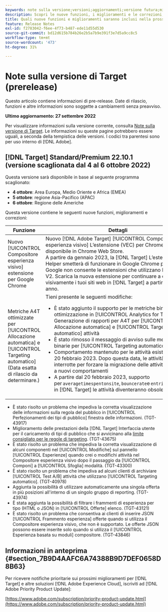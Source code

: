 ```yaml
---
keywords: note sulla versione;versioni;aggiornamenti;versione futura;miglioramenti;nuove funzioni;correzioni;aggiornamenti;prerelease
description: Scopri le nuove funzioni, i miglioramenti e le correzioni, compresi SDK, API e librerie JavaScript, inclusi nella prossima versione di Adobe Target.
title: Quali nuove funzioni e miglioramenti saranno inclusi nella prossima versione?
feature: Release Notes
exl-id: f2783042-f6ee-4f73-b487-ede11d55d530
source-git-commit: bd12d615b784b26e2b5a7b9e391f3e7d5a9cc8c5
workflow-type: tm+mt
source-wordcount: '473'
ht-degree: 31%

---
```


# Note sulla versione di Target (prerelease)

Questo articolo contiene informazioni di pre-release. Date di rilascio, funzioni e altre informazioni sono soggette a cambiamenti senza preavviso.

**Ultimo aggiornamento: 27 settembre 2022**

Per visualizzare informazioni sulla versione corrente, consulta [Note sulla versione di Target](release-notes.md). Le informazioni su queste pagine potrebbero essere uguali, a seconda della tempistica delle versioni. I codici tra parentesi sono per uso interno di [!DNL Adobe].

## [!DNL Target] Standard/Premium 22.10.1 (versione scaglionata dal 4 al 6 ottobre 2022)

Questa versione sarà disponibile in base al seguente programma scaglionato:

* **4 ottobre**: Area Europa, Medio Oriente e Africa (EMEA)
* **5 ottobre**: regione Asia-Pacifico (APAC)
* **6 ottobre**: Regione delle Americhe

Questa versione contiene le seguenti nuove funzioni, miglioramenti e correzioni:

| Funzione | Dettagli |
| --- | --- |
| Nuovo [!UICONTROL Compositore esperienza visivo] estensione per Google Chrome | Nuovo [!DNL Adobe Target] [!UICONTROL Compositore esperienza visivo] L’estensione (VEC) per Chrome è disponibile in Chrome Web Store.<br>A partire da gennaio 2023, la [!DNL Target] L’estensione VEC Helper smetterà di funzionare in Google Chrome perché Google non consente le estensioni che utilizzano Manifest V2. Scarica la nuova estensione per continuare a creare visivamente i tuoi siti web in [!DNL Target] a partire dal nuovo anno. |
| Metriche A4T ottimizzate per [!UICONTROL Allocazione automatica] e [!UICONTROL Targeting automatico]<br>(Data esatta di rilascio da determinare.) | Tieni presente le seguenti modifiche:<ul><li>È stato aggiunto il supporto per le metriche binarie e di ottimizzazione in [!UICONTROL Analytics for Target] Generazione di rapporti per A4T per [!UICONTROL Allocazione automatica] e [!UICONTROL Targeting automatico] attività</li><li>È stato rimosso il messaggio di avviso sulle metriche binarie per [!UICONTROL Targeting automatico] attività</li><li>Comportamento mantenuto per le attività esistenti fino al 20 febbraio 2023. Dopo questa data, le attività verranno interrotte per forzare la migrazione delle attività esistenti a nuovi comportamenti</li><li>A partire dal 20 febbraio 2023, supporto per `averagetimespentonsite`, `bouncerate`e `entries` metriche in [!DNL Target] le attività diventeranno obsolete.</li></ul> |

* È stato risolto un problema che impediva la corretta visualizzazione delle informazioni sulla regola del pubblico in [!UICONTROL Perfezionamenti dei tipi di pubblico] finestra delle informazioni. (TGT-43917)
* Miglioramento delle prestazioni della [!DNL Target] Interfaccia utente per il caricamento di tipi di pubblico che si avvicinano alla [limite consigliato per le regole di targeting](/help/main/r-troubleshooting-target/target-limits.md#targeting-rules). (TGT-43675)
* È stato risolto un problema che impediva la corretta visualizzazione di alcuni componenti nel [!UICONTROL Modifiche] sul pannello [!UICONTROL Esperienze] quando crei o modifichi attività nel Compositore esperienza visivo dopo il passaggio da [!UICONTROL Componi] a [!UICONTROL Sfoglia] modalità. (TGT-43300)
* È stato risolto un problema che impediva ad alcuni clienti di archiviare [!UICONTROL Test A/B] attività che utilizzano [!UICONTROL Targeting automatico]. (TGT-40978)
* Aggiunta la possibilità di utilizzare automaticamente una singola offerta in più posizioni all&#39;interno di un singolo gruppo di reporting. (TGT-43974)
* È stata aggiunta la possibilità di filtrare i frammenti di esperienza per tipo (HTML o JSON) in [!UICONTROL Offerte] elenco. (TGT-43121)
* È stato risolto un problema che consentiva ai clienti di inserire JSON [!UICONTROL Frammento esperienza] offerte quando si utilizza il Compositore esperienza visivo, che non è supportato. Le offerte JSON possono essere inserite solo quando si utilizza il [!UICONTROL Esperienza basata su moduli] compositore. (TGT-43846)

## Informazioni in anteprima {#section_7B9D4AAFC6A74388B9D7DEF0658D8B63}

Per ricevere notifiche prioritarie sui prossimi miglioramenti per [!DNL Target] e altre soluzioni [!DNL Adobe Experience Cloud], iscriviti ad [!DNL Adobe Priority Product Update]:

[https://www.adobe.com/subscription/priority-product-update.html](https://www.adobe.com/subscription/priority-product-update.html)
